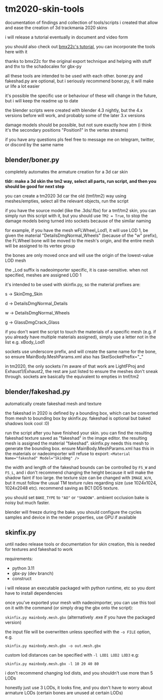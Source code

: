 # tm2020-skin-tools
documentation of findings and collection of tools/scripts i created that allow and ease the creation of 3d trackmania 2020 skins

i will release a tutorial eventually in document and video form

you should also check out [bmx22c's tutorial](https://www.youtube.com/watch?v=yXS1dwcq1Cs), you can incorporate the tools here with it

thanks to bmx22c for the original export technique and helping with stuff and thx to the schadocalex for gbx-py

all these tools are intended to be used with each other. boner.py and fakeshad.py are optional, but i seriously recommend boner.py, it will make ur life a lot easier

it's possible the specific use or behaviour of these will change in the future, but i will keep the readme up to date

the blender scripts were created with blender 4.3 nightly, but the 4.x versions before will work, and probably some of the later 3.x versions

damage models should be possible, but not sure exactly how atm (i think it's the secondary positions "Position1" in the vertex streams)

if you have any questions pls feel free to message me on telegram, twitter, or discord by the same name

## blender/boner.py
completely automates the armature creation for a 3d car skin

**tldr: make a 3d skin the tm2 way, select all parts, run script, and then you should be good for next step**

you can create a tm2020 3d car the old (tmf/tm2) way using meshes/empties, select all the relevant objects, run the script

if you have the source model (like the .3ds/.fbx) for a tmf/tm2 skin, you can simply run this script with it, but you should use ``TM2 = True``, to stop the damage models being turned into sockets because of the similar naming

for example, if you have the mesh wFLWheel_Lod1, it will use LOD 1, be given the material "DetailsDmgNormal_Wheels" (because of the "w" prefix), the FLWheel bone will be moved to the mesh's origin, and the entire mesh will be assigned to its vertex group

the bones are only moved once and will use the origin of the lowest-value LOD mesh

the _Lod suffix is nadeoimporter specific, it is case-sensitive. when not specified, meshes are assigned LOD 1

it's intended to be used with skinfix.py, so the material prefixes are:

s -> SkinDmg_Skin

d -> DetailsDmgNormal_Details

w -> DetailsDmgNormal_Wheels

g -> GlassDmgCrack_Glass

if you don't want the script to touch the materials of a specific mesh (e.g. if you already have multiple materials assigned), simply use a letter not in the list e.g. xBody_Lod1

sockets use underscore prefix, and will create the same name for the bone, so ensure MainBody.MeshParams.xml also has SkelSocketPrefix="_"

in tm2020, the only sockets i'm aware of that work are LightFProj and Exhaust1/Exhaust2, the rest are just listed to ensure the meshes don't sneak through. sockets are basically the equivalent to empties in tmf/tm2

## blender/fakeshad.py
automatically create fakeshad mesh and texture

the fakeshad in 2020 is defined by a bounding box, which can be converted from mesh to bounding box by skinfix.py. fakeshad is optional but baked shadows look cool :0)

run the script after you have finished your skin. you can find the resulting fakeshad texture saved as "fakeshad" in the image editor. the resulting mesh is assigned the material "fakeshad".  skinfix.py needs this mesh to generate the bounding box. ensure MainBody.MeshParams.xml has this in the materials or nadeoimporter will refuse to export:
``<Material Name="fakeshad" Model="SkinDmg" />``

the width and length of the fakeshad bounds can be controlled by ``FS_W`` and ``FS_L``, and i don't recommend changing the height because it will make the shadow faint if too large. the texture size can be changed with ``IMAGE_W/H``, but it must follow the usual TM texture rules regarding size (use 1024x1024, 1024x2048 etc). recommend saving as BC1 DDS texture.

you should set ``BAKE_TYPE`` to ``"AO"`` or ``"SHADOW"``. ambient occlusion bake is noisy but much faster.

blender will freeze during the bake. you should configure the cycles samples and device in the render properties, use GPU if available


## skinfix.py
until nadeo release tools or documentation for skin creation, this is needed for textures and fakeshad to work

requirements:
- python 3.11
- gbx-py (dev branch)
- construct

i will release an executable packaged with python runtime, etc so you dont have to install dependencies

once you've exported your mesh with nadeoimporter, you can use this tool on it with the command (or simply drag the gbx onto the script):

``skinfix.py mainbody.mesh.gbx`` (alternatively .exe if you have the packaged version)

the input file will be overwritten unless specified with the ``-o FILE`` option, e.g. 

``skinfix.py mainbody.mesh.gbx -o out.mesh.gbx``

custom lod distances can be specified with ``-l LOD1 LOD2 LOD3`` e.g:

``skinfix.py mainbody.mesh.gbx -l 10 20 40 80``

i don't recommend changing lod dists, and you shouldn't use more than 5 LODs

honestly just use 3 LODs, it looks fine, and you don't have to worry about armature LODs (certain bones are unused at certain LODs)
